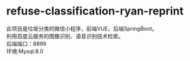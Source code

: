 # refuse-classification-ryan-reprint  

此项目是垃圾分类的微信小程序，前端VUE，后端SpringBoot。  
利用百度云服务的图像识别、语音识别技术检索。  
后端端口：8899  
环境:Mysql:8.0  
  
